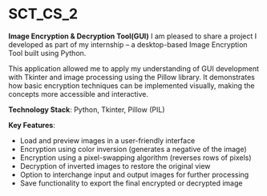 # SCT_CS_2

**Image Encryption &amp; Decryption Tool(GUI)**
I am pleased to share a project I developed as part of my internship – a desktop-based Image Encryption Tool built using Python.

This application allowed me to apply my understanding of GUI development with Tkinter and image processing using the Pillow library. It demonstrates how basic encryption techniques can be implemented visually, making the concepts more accessible and interactive.

**Technology Stack**: Python, Tkinter, Pillow (PIL)

**Key Features**:

* Load and preview images in a user-friendly interface
* Encryption using color inversion (generates a negative of the image)
* Encryption using a pixel-swapping algorithm (reverses rows of pixels)
* Decryption of inverted images to restore the original view
* Option to interchange input and output images for further processing
* Save functionality to export the final encrypted or decrypted image


